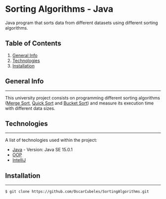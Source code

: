 # Sorting Algorithms - Java
Java program that sorts data from different datasets using different sorting algorithms.

## Table of Contents
1. [General Info](#general-info)
2. [Technologies](#technologies)
3. [Installation](#installation)

## General Info
***
This university project consists on programming different sorting algorithms ([Merge Sort](https://www.geeksforgeeks.org/merge-sort/), [Quick Sort](https://www.geeksforgeeks.org/quick-sort/) and [Bucket Sort](https://www.geeksforgeeks.org/bucket-sort-2/)) and measure its execution time with different data sizes.

## Technologies
***
A list of technologies used within the project:
* [Java](https://docs.oracle.com/javase/7/docs/technotes/guides/language/) - Version: Java SE 15.0.1
* [OOP](https://docs.oracle.com/javase/tutorial/java/concepts/) 
* [IntelliJ](https://www.jetbrains.com/idea/)

## Installation
***
```
$ git clone https://github.com/OscarCubeles/SortingAlgorithms.git
